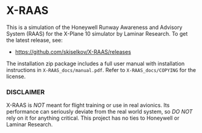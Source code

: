 # X-RAAS
This is a simulation of the Honeywell Runway Awareness and Advisory System (RAAS) for the
X-Plane 10 simulator by Laminar Research. To get the latest release, see:

* https://github.com/skiselkov/X-RAAS/releases

The installation zip package includes a full user manual with installation instructions in
`X-RAAS_docs/manual.pdf`. Refer to `X-RAAS_docs/COPYING` for the license.

### DISCLAIMER

X-RAAS is *NOT* meant for flight training or use in real avionics. Its performance
can seriously deviate from the real world system, so *DO NOT* rely on it for anything critical.
This project has no ties to Honeywell or Laminar Research.

